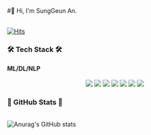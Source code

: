 <div>
  #👋 Hi, I'm SungGeun An.<br/><br/>
  
  [![Hits](https://hits.seeyoufarm.com/api/count/incr/badge.svg?url=https%3A%2F%2Fgithub.com%2Fssunggun2&count_bg=%23EB8B10&title_bg=%23684327&icon=&icon_color=%23E7E7E7&title=VISIT&edge_flat=false)](https://github.com/ssunggun2)
<!--   <h4> 🛠 Tech Stack</h4>
  <h5>ML/DL</h5>
  
  <img src="https://img.shields.io/badge/TensorFlow-FF6F00?style=for-the-badge&logo=TensorFlow&logoColor=white"/>
  <img src="https://img.shields.io/badge/Keras-D00000?style=for-the-badge&logo=Keras&logoColor=white"/>
  <img src="https://img.shields.io/badge/Pytorch-EE4C2C?style=for-the-badge&logo=Pytorch&logoColor=white"/>
  <img src="https://img.shields.io/badge/OpenCV-5C3EE8?style=for-the-badge&logo=OpenCV&logoColor=white"/>
  <img src="https://img.shields.io/badge/Numpy-013243?style=for-the-badge&logo=Numpy&logoColor=white"/><br/>
  
  <h5>Languages and Frameworks</h5>
  <img src="https://img.shields.io/badge/Python-3766AB?style=for-the-badge&logo=Python&logoColor=white"/>
  <img src="https://img.shields.io/badge/Flask-000000?style=for-the-badge&logo=Flask&logoColor=white"/>
  <img src="https://img.shields.io/badge/HTML5-E34F26?style=for-the-badge&logo=HTML5&logoColor=white"/>
  <img src="https://img.shields.io/badge/CSS3-1572B6?style=for-the-badge&logo=CSS3&logoColor=white"/>
  <img src="https://img.shields.io/badge/JavaScript-F7DF1E?style=for-the-badge&logo=JavaScript&logoColor=white"/><br>
  <img src="https://img.shields.io/badge/C++-00599C?style=for-the-badge&logo=c%2B%2B&logoColor=white"/>
  <img src="https://img.shields.io/badge/Node.js-339933?style=for-the-badge&logo=Node.js&logoColor=white"/>
  <img src="https://img.shields.io/badge/MongoDB-47A248?style=for-the-badge&logo=MongoDB&logoColor=white"/>
  <img src="https://img.shields.io/badge/Sass-CC6699?style=for-the-badge&logo=Sass&logoColor=white"/>
  <img src="https://img.shields.io/badge/Webpack-8DD6F9?style=for-the-badge&logo=Webpack&logoColor=white"/><br/>
  <img src="https://img.shields.io/badge/Java-007396?style=for-the-badge&logo=Java&logoColor=white"/>
  <img src="https://img.shields.io/badge/Oracle-F80000?style=for-the-badge&logo=Oracle&logoColor=white"/>
  
  <h5>ETC</h5>
  <img src="https://img.shields.io/badge/AWS EC2-232F3E?style=for-the-badge&logo=Amazon%20AWS&logoColor=white"/>
  <img src="https://img.shields.io/badge/Git-F05032?style=for-the-badge&logo=git&logoColor=white">
  <img src="https://img.shields.io/badge/Linux-FCC624?style=for-the-badge&logo=linux&logoColor=black"> -->
  
<!--   <img src="https://img.shields.io/badge/이름-색상코드?style=flat-square&logo=로고명&logoColor=로고색"/> -->
  ### 🛠 Tech Stack 🛠 
  ####  ML/DL/NLP 
  <p align="center">
  <img src="https://img.shields.io/badge/python-3670A0?style=flat-square&logo=python&logoColor=ffdd54"/>
  <img src="https://img.shields.io/badge/TensorFlow-FF6F00?style=flat-square&logo=TensorFlow&logoColor=white"/>
  <img src="https://img.shields.io/badge/Keras-%23D00000.svg?style=flat-square&logo=Keras&logoColor=white"/>
  <img src="https://img.shields.io/badge/PyTorch-%23EE4C2C.svg?style=flat-square&logo=PyTorch&logoColor=white"/>
  <img src="https://img.shields.io/badge/Numpy-013243?style=flat-square&logo=Numpy&logoColor=white"/>
  <img src="https://img.shields.io/badge/jupyter-%23FA0F00.svg?style=flat-square&logo=jupyter&logoColor=white"/>
  <img src="https://img.shields.io/badge/Visual%20Studio%20Code-0078d7.svg?style=flat-square&logo=visual-studio-code&logoColor=white"/>
  </p>
  
  ### :musical_note: GitHub Stats :musical_note:
  <br>![Anurag's GitHub stats](https://github-readme-stats.vercel.app/api?username=ssunggun2&show_icons=true&theme=swift)<br/>

</div>
